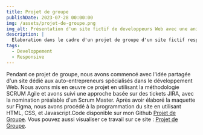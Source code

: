 ```yaml
---
title: Projet de groupe
publishDate: 2023-07-28 00:00:00
img: /assets/projet-de-groupe.png
img_alt: Présentation d'un site fictif de developpeurs Web avec une animation d'un ordinateur portable et la description de l'entreprise.
description: |
  Elaboration dans le cadre d'un projet de groupe d'un site fictif responsive comportant uniquement la partie front.
tags:
  - Developpement
  - Responsive
---
```


Pendant ce projet de groupe, nous avons commencé avec l'idée partagée d'un site dédié aux auto-entrepreneurs spécialisés dans le développement Web. Nous avons mis en œuvre ce projet en utilisant la méthodologie SCRUM Agile et avons suivi une approche basée sur des tickets JIRA, avec la nomination préalable d'un Scrum Master. Après avoir élaboré la maquette sur Figma, nous avons procédé à la programmation du site en utilisant HTML, CSS, et Javascript.Code disponible sur mon Github <a href="https://github.com/Francismant/Projet-de-Groupe">Projet de Groupe</a>. Vous pouvez aussi visualiser ce travail sur ce site : <a href="https://projet-de-groupe.vercel.app//">Projet de Groupe</a>.